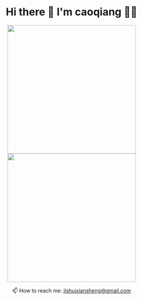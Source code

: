 

<h1 align='center'>
  Hi there 👋 I'm caoqiang 👨‍💻
</h1>

<p align='center'>
  <img src="https://github-readme-stats.vercel.app/api/?username=ronghuaxueleng&theme=tokyonight&layout=compact" width="350">
  <br/>
  <img src="https://github-readme-stats.vercel.app/api/top-langs/?username=ronghuaxueleng&theme=tokyonight&layout=compact" width="350">
</p>

<p align='center'>
  📫 How to reach me: <a href='mailto:jishuixiansheng@gmail.com'>jishuixiansheng@gmail.com</a>
</p>

<!--
**alexandresanlim/alexandresanlim** is a ✨ _special_ ✨ repository because its `README.md` (this file) appears on your GitHub profile.

Here are some ideas to get you started:

- 🔭 I’m currently working on ...
- 🌱 I’m currently learning ...
- 👯 I’m looking to collaborate on ...
- 🤔 I’m looking for help with ...
- 💬 Ask me about ...
- 📫 How to reach me: ...
- 😄 Pronouns: ...
- ⚡ Fun fact: ...
-->
